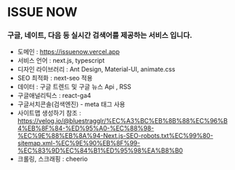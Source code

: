 # ISSUE NOW

### 구글, 네이트, 다음 등 실시간 검색어를 제공하는 서비스 입니다.

- 도메인 : https://issuenow.vercel.app
- 서비스 언어 : next.js, typescript
- 디자인 라이브러리 : Ant Design, Material-UI, animate.css
- SEO 최적화 : next-seo 적용
- 데이터 : 구글 트렌드 및 구글 뉴스 Api , RSS 
- 구글애널리틱스 : react-ga4
- 구글서치콘솔(검색엔진) - meta 태그 사용
- 사이트맵 생성하기 참조 : https://velog.io/@bluestragglr/%EC%A3%BC%EB%8B%88%EC%96%B4%EB%8F%84-%ED%95%A0-%EC%88%98-%EC%9E%88%EB%8A%94-Next.js-SEO-robots.txt%EC%99%80-sitemap.xml-%EC%9E%90%EB%8F%99-%EC%83%9D%EC%84%B1%ED%95%98%EA%B8%B0
- 크롤링, 스크래핑 : cheerio 